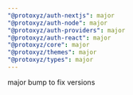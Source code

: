```yaml
---
"@protoxyz/auth-nextjs": major
"@protoxyz/auth-node": major
"@protoxyz/auth-providers": major
"@protoxyz/auth-react": major
"@protoxyz/core": major
"@protoxyz/themes": major
"@protoxyz/types": major
---
```


major bump to fix versions
